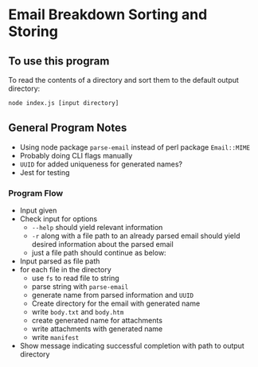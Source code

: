 # Email Breakdown Sorting and Storing

## To use this program

To read the contents of a directory and sort them to the default output directory:
``` sh
node index.js [input directory]
```


## General Program Notes

- Using node package `parse-email` instead of perl package `Email::MIME`
- Probably doing CLI flags manually
- `UUID` for added uniqueness for generated names?
- Jest for testing

### Program Flow

- Input given
- Check input for options
  - `--help` should yield relevant information
  - `-r` along with a file path to an already parsed email should yield desired information about the parsed email
  - just a file path should continue as below:
- Input parsed as file path
- for each file in the directory
  - use `fs` to read file to string
  - parse string with `parse-email`
  - generate name from parsed information and `UUID`
  - Create directory for the email with generated name
  - write `body.txt` and `body.htm`
  - create generated name for attachments
  - write attachments with generated name
  - write `manifest`
- Show message indicating successful completion with path to output directory



